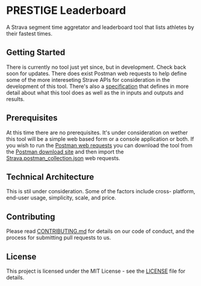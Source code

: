 # PRESTIGE Leaderboard
A Strava segment time aggretator and leaderboard tool that lists athletes by their fastest times.

## Getting Started
There is currently no tool just yet since, but in development. Check back soon for updates. There does exist Postman web requests to help define some of the more intereseting Strave APIs for consideration in the development of this tool. There's also a [specification](SPEC.md) that defines in more detail about what this tool does as well as the in inputs and outputs and results. 

## Prerequisites
At this time there are no prerequisites. It's under consideration on wether this tool will be a simple web based form or a console application or both. If you wish to run the [Postman web requests](postman/Strava.postman_collection.json) you can download the tool from the [Postman download site](https://www.getpostman.com/downloads/) and then import the [Strava.postman_collection.json](postman/Strava.postman_collection.json) web requests.

## Technical Architecture
This is stil under consideration. Some of the factors include cross- platform, end-user usage, simplicity, scale, and price. 


## Contributing
Please read [CONTRIBUTING.md](CONTRIBUTING.md) for details on our code of conduct, and the process for submitting pull requests to us.

## License
This project is licensed under the MIT License - see the [LICENSE](LICENSE) file for details.

